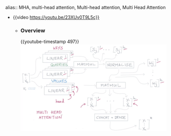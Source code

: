 alias:: MHA, multi-head attention, Multi-head attention, Multi Head Attention

- {{video https://youtu.be/23XUv0T9L5c}}
	- ### Overview
	  {{youtube-timestamp 497}} 
	  ![image.png](../assets/image_1686639680328_0.png)